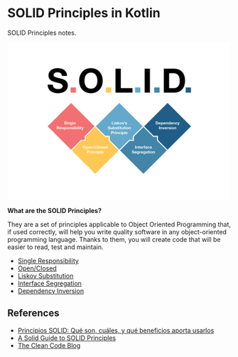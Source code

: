 # SOLID Principles in Kotlin
SOLID Principles notes.

<p align="center">
  <img width="500" src="https://github.com/santimattius/kotlin-solid-principles/blob/master/solid_image_project.png?raw=true" alt="SOLID"/>
</p>

**What are the SOLID Principles?**

They are a set of principles applicable to Object Oriented Programming that, if used correctly, will help you write quality software in any object-oriented programming language. Thanks to them, you will create code that will be easier to read, test and maintain.

- [Single Responsibility](https://github.com/santimattius/kotlin-solid-principles/tree/master/src/main/kotlin/single_responsiblity_principle)
- [Open/Closed](https://github.com/santimattius/kotlin-solid-principles/tree/master/src/main/kotlin/open_closed_principle)
- [Liskov Substitution](https://github.com/santimattius/kotlin-solid-principles/tree/master/src/main/kotlin/liskov_substitution)
- [Interface Segregation](https://github.com/santimattius/kotlin-solid-principles/tree/master/src/main/kotlin/interface_segregation)
- [Dependency Inversion](https://github.com/santimattius/kotlin-solid-principles/tree/master/src/main/kotlin/dependency_inversion)
 

## References

- [Principios SOLID: Qué son, cuáles, y qué beneficios aporta usarlos](https://devexperto.com/principios-solid/)
- [A Solid Guide to SOLID Principles](https://www.baeldung.com/solid-principles)
- [The Clean Code Blog](https://blog.cleancoder.com/)
